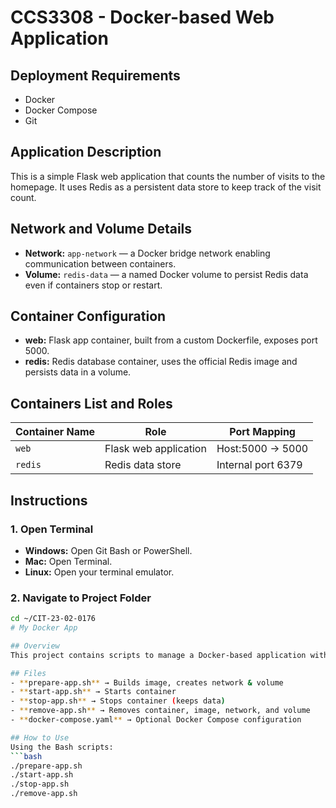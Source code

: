 # CCS3308 - Docker-based Web Application

## Deployment Requirements
- Docker
- Docker Compose
- Git

## Application Description
This is a simple Flask web application that counts the number of visits to the homepage. It uses Redis as a persistent data store to keep track of the visit count.

## Network and Volume Details
- **Network:** `app-network` — a Docker bridge network enabling communication between containers.
- **Volume:** `redis-data` — a named Docker volume to persist Redis data even if containers stop or restart.

## Container Configuration
- **web:** Flask app container, built from a custom Dockerfile, exposes port 5000.
- **redis:** Redis database container, uses the official Redis image and persists data in a volume.

## Containers List and Roles
| Container Name | Role                   | Port Mapping      |
|----------------|------------------------|-------------------|
| `web`          | Flask web application  | Host:5000 → 5000  |
| `redis`        | Redis data store       | Internal port 6379|

## Instructions

### 1. Open Terminal

- **Windows:** Open Git Bash or PowerShell.
- **Mac:** Open Terminal.
- **Linux:** Open your terminal emulator.

### 2. Navigate to Project Folder

```bash
cd ~/CIT-23-02-0176
# My Docker App

## Overview
This project contains scripts to manage a Docker-based application with persistent storage and network configuration.

## Files
- **prepare-app.sh** → Builds image, creates network & volume
- **start-app.sh** → Starts container
- **stop-app.sh** → Stops container (keeps data)
- **remove-app.sh** → Removes container, image, network, and volume
- **docker-compose.yaml** → Optional Docker Compose configuration

## How to Use
Using the Bash scripts:
```bash
./prepare-app.sh
./start-app.sh
./stop-app.sh
./remove-app.sh
